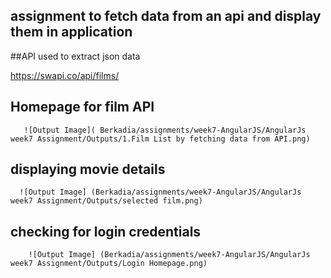 ## assignment to fetch data from an api and display them in application

##API used to extract json data 

https://swapi.co/api/films/

## Homepage for film API
       ![Output Image]( Berkadia/assignments/week7-AngularJS/AngularJs week7 Assignment/Outputs/1.Film List by fetching data from API.png)
      
## displaying movie details 
      ![Output Image] (Berkadia/assignments/week7-AngularJS/AngularJs week7 Assignment/Outputs/selected film.png)
      
## checking for login credentials 
        ![Output Image] (Berkadia/assignments/week7-AngularJS/AngularJs week7 Assignment/Outputs/Login Homepage.png)
      
